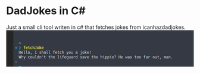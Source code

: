 # DadJokes in C# 
Just a small cli tool writen in c# that fetches jokes from icanhazdadjokes.
![pic](img/joke.png)